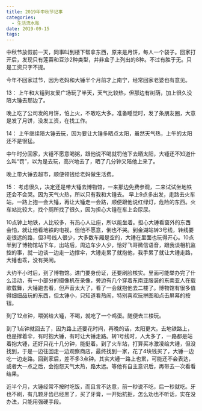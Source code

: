 ```yaml
---
title: 2019年中秋节记事
categories:
  - 生活流水账
date: 2019-09-15
tags:
---
```


中秋节放假前一天，同事叫到楼下帮拿东西，原来是月饼，每人一个袋子。回家打开后，发现只有莲蓉和豆沙2种类型，并非盒子上列出的8种。不过有胜于无。只是工资只字不提。

<!-- more -->

今年不回家过节，因为老妈和大锤半个月前才上南宁，经常回家老婆也有意见。

13：
上午和大锤到友爱广场玩了半天，天气比较热，但那边有树荫，加上很久没陪大锤去那边了。

晚上吃了公司发的月饼，怕上火，不敢吃大多。准备睡觉时，发了条朋友圈，大意是发了月饼，没发工资，在找工作。

14：
上午继续陪大锤去玩，因为要让大锤多晒点太阳，虽然天气热，上午的太阳还不是很猛。

中午时分回家，大锤不愿意喝粥，跟他说不喝就罚他下去晒太阳，大锤还不知道什么叫“罚”，以为是去玩，高兴地去了，晒了几分钟又陪他上来了。

晚上带大锤去超市，顺便领钱给老妈做生活费。

15：
考虑很久，决定还是带大锤去博物馆，一来那边免费参观，二来试试坐地铁还会不会哭。因为天气火热，所以只有我和大锤去。
早上9点多出发，走路去火车站，一路上抱一会大锤，再让大锤走一会路，顺便跟他说红绿灯，危险的东西。火车站比较大，找个厕所找了很久，因为担心大锤在车上会尿尿。

10点钟上地铁，人比较多，有热心人让座，所以能坐着。担心大锤看窗外的东西会怕，就让他看地铁的电视，但他不愿意，倒也不哭。到金湖站转3号线，转线要走很远的路，但3号线人很少，大多数车厢是空的，大锤在里面也玩得开心。10点半到了博物馆站下车，出站后，周边车少人少，恰好飞哥微信语音，跟我谈相机监控的事，就一边谈一边走一边撑伞，大锤走累了就抱他，我手累了就让大锤走路，大锤也乖，没有哭闹。

大约半小时后，到了博物馆。进门要身份证，还要刷脸核实。里面可能举办完了什么活动，有一小部分的摄像机在录像，旁边有几个穿着东南亚服装的东南亚人在载歌载舞，大锤跑去看，但声音太大了，看了一会就抱他去二楼了。博物馆有很多值得细细品玩的东西，但太锤小，只知道看热闹，特别喜欢玩拼图和点击屏幕的按钮。

到了12点钟，喂粥给大锤，不喝，就吃了一个鸡蛋。随便去三楼玩。

到了1点钟就回去了，因为路上还要花时间，再晚的话，太阳更大。去地铁路上，也是撑着伞，有时抱大锤，有时让大锤走路。转1号线时，人太多了，一路都是站着抱大锤，还好只花十几分钟，能挺着。到了火车站，打算买冰激凌给大锤，但没找到，于是一边往回走一边观察商店，最终找到一家，花了4块钱买了，大锤一边吃一边走路。回到家后，差不多3点钟。其实大锤一路上也累，可能还不会表达，或者大一点之后，会抱怨天气太热，路太远。等他有自主意识后，再带去一次看看结果。

近半个月，大锤经常不按时吃饭，而且言不达意，前一秒说不吃，后一秒就吃。牙也不刷，有几颗牙齿已经黑了，买了牙膏，一开始抗拒，怎么劝也不听话，实在没办法，只能用强硬手段。

